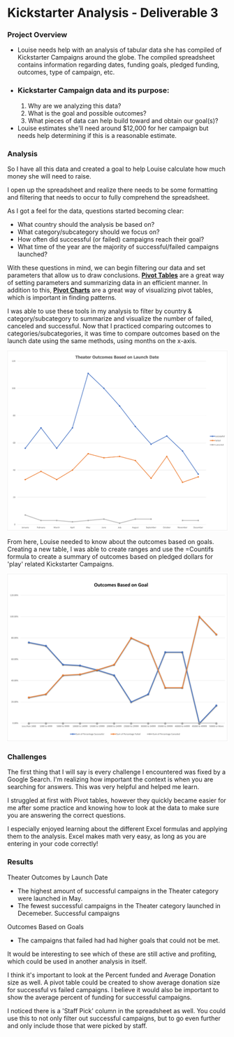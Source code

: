 # Kickstarter Analysis - Deliverable 3
###  **Project Overview**
- Louise needs help with an analysis of tabular data she has compiled of Kickstarter Campaigns around the globe. The compiled spreadsheet contains information regarding dates, funding goals, pledged funding, outcomes, type of campaign, etc.
- ### Kickstarter Campaign data and its purpose:
    1. Why are we analyzing this data?
    2. What is the goal and possible outcomes?
    3. What pieces of data can help build toward and obtain our goal(s)?
- Louise estimates she'll need around $12,000 for her campaign but needs help determining if this is a reasonable estimate.



### **Analysis**
So I have all this data and created a goal to help Louise calculate how much money she will need to raise. 

I open up the spreadsheet and realize there needs to be some formatting and filtering that needs to occur to fully comprehend the spreadsheet.

As I got a feel for the data, questions started becoming clear:
- What country should the analysis be based on?
- What category/subcategory should we focus on?
- How often did successful (or failed) campaigns reach their goal?
- What time of the year are the majority of successful/failed campaigns launched?

With these questions in mind, we can begin filtering our data and set parameters that allow us to draw conclusions. **[Pivot Tables](https://support.microsoft.com/en-us/office/create-a-pivottable-to-analyze-worksheet-data-a9a84538-bfe9-40a9-a8e9-f99134456576)** are a great way of setting parameters and summarizing data in an efficient manner. In addition to this, **[Pivot Charts](https://support.microsoft.com/en-us/office/create-a-pivotchart-c1b1e057-6990-4c38-b52b-8255538e7b1c)** are a great way of visualizing pivot tables, which is important in finding patterns.

I was able to use these tools in my analysis to filter by country & category/subcategory to summarize and visualize the number of failed, canceled and successful. Now that I practiced comparing outcomes to categories/subcategories, it was time to compare outcomes based on the launch date using the same methods, using months on the x-axis.

<p align="center">
  <img src="https://github.com/lawnshogan/kickstarter-analysis/blob/main/Theater_Outcomes_vs_Launch.png" width="700"/>
</p>

From here, Louise needed to know about the outcomes based on goals. Creating a new table, I was able to create ranges and use the =Countifs formula to create a summary of outcomes based on pledged dollars for 'play' related Kickstarter Campaigns.

<p align="center">
  <img src="https://github.com/lawnshogan/kickstarter-analysis/blob/main/Outcomes_vs_Goals.png" width="700"/>
</p>

### **Challenges**
The first thing that I will say is every challenge I encountered was fixed by a Google Search. I'm realizing how important the context is when you are searching for answers. This was very helpful and helped me learn. 

I struggled at first with Pivot tables, however they quickly became easier for me after some practice and knowing how to look at the data to make sure you are answering the correct questions.

I especially enjoyed learning about the different Excel formulas and applying them to the analysis. Excel makes math very easy, as long as you are entering in your code correctly!

### **Results**
Theater Outcomes by Launch Date
- The highest amount of successful campaigns in the Theater category were launched in May.
- The fewest successful campaigns in the Theater category launched in Decemeber.
Successful campaigns 

Outcomes Based on Goals

- The campaigns that failed had had higher goals that could not be met.


It would be interesting to see which of these are still active and profiting, which could be used in another analysis in itself. 

I think it's important to look at the Percent funded and Average Donation size as well. A pivot table could be created to show average donation size for successful vs failed campaigns. I believe it would also be important to show the average percent of funding for successful campaigns.

I noticed there is a 'Staff Pick' column in the spreadsheet as well. You could use this to not only filter out successful campaigns, but to go even further and only include those that were picked by staff.
